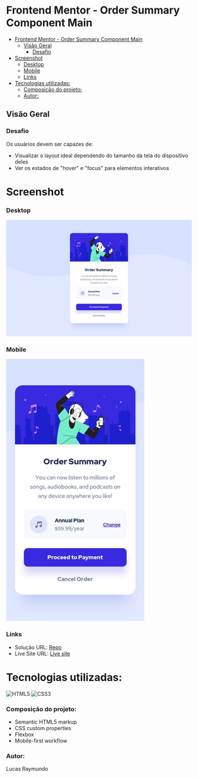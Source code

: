 # Frontend Mentor - Order Summary Component Main

- [Frontend Mentor - Order Summary Component Main](#frontend-mentor---order-summary-component-main)
  - [Visão Geral](#visão-geral)
    - [Desafio](#desafio)
- [Screenshot](#screenshot)
    - [Desktop](#desktop)
    - [Mobile](#mobile)
    - [Links](#links)
- [Tecnologias utilizadas:](#tecnologias-utilizadas)
    - [Composição do projeto:](#composição-do-projeto)
    - [Autor:](#autor)


## Visão Geral

### Desafio

Os usuários devem ser capazes de:

- Visualizar o layout ideal dependendo do tamanho da tela do dispositivo deles
- Ver os estados de "hover" e "focus" para elementos interativos

# Screenshot

### Desktop
![Design preview for the Product preview card component coding challenge](./design/desktop-design.jpg)

### Mobile
![Design preview for the Product preview card component coding challenge](./design/mobile-design.jpg)

### Links
- Solução URL: [Repo](https://github.com/Lucs25/Order-summary-card-Challenger)
- Live Site URL: [Live site](https://order-summary-card-challenger.vercel.app/?vercelToolbarCode=agCQrECpP-5GKuc)


# Tecnologias utilizadas:
![HTML5](https://img.shields.io/badge/html5-%23E34F26.svg?style=for-the-badge&logo=html5&logoColor=white) ![CSS3](https://img.shields.io/badge/css3-%231572B6.svg?style=for-the-badge&logo=css3&logoColor=white)

### Composição do projeto:
- Semantic HTML5 markup
- CSS custom properties
- Flexbox
- Mobile-first workflow

### Autor:
Lucas Raymundo
